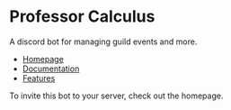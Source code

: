 # Professor Calculus
A discord bot for managing guild events and more.

* [Homepage](https://professorcalculus.io)
* [Documentation](https://professorcalculus.io/docs)
* [Features](https://professorcalculus.io/features)

To invite this bot to your server, check out the homepage.
